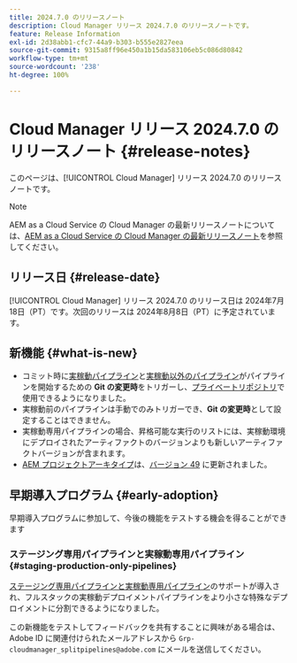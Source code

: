 ```yaml
---
title: 2024.7.0 のリリースノート
description: Cloud Manager リリース 2024.7.0 のリリースノートです。
feature: Release Information
exl-id: 2d38abb1-cfc7-44a9-b303-b555e2827eea
source-git-commit: 9315a8ff96e450a1b15da583106eb5c086d80842
workflow-type: tm+mt
source-wordcount: '238'
ht-degree: 100%

---
```



# Cloud Manager リリース 2024.7.0 のリリースノート {#release-notes}

このページは、[!UICONTROL Cloud Manager] リリース 2024.7.0 のリリースノートです。

>[!NOTE]
>
>AEM as a Cloud Service の Cloud Manager の最新リリースノートについては、[AEM as a Cloud Service の Cloud Manager の最新リリースノート](https://experienceleague.adobe.com/docs/experience-manager-cloud-service/content/implementing/using-cloud-manager/release-notes-cloud-manager/release-notes-cm-current.html?lang=ja)を参照してください。

## リリース日 {#release-date}

[!UICONTROL Cloud Manager] リリース 2024.7.0 のリリース日は 2024年7月18日（PT）です。次回のリリースは 2024年8月8日（PT）に予定されています。

## 新機能 {#what-is-new}

* コミット時に[実稼動パイプライン](/help/using/production-pipelines.md#adding-production-pipeline)と[実稼動以外のパイプライン](/help/using/non-production-pipelines.md#adding-non-production-pipeline)がパイプラインを開始するための **Git の変更時**&#x200B;をトリガーし、[プライベートリポジトリ](/help/managing-code/private-repositories.md)で使用できるようになりました。
* 実稼動前のパイプラインは手動でのみトリガーでき、**Git の変更時**&#x200B;として設定することはできません。
* 実稼動専用パイプラインの場合、昇格可能な実行のリストには、実稼動環境にデプロイされたアーティファクトのバージョンよりも新しいアーティファクトバージョンが含まれます。
* [AEM プロジェクトアーキタイプ](https://experienceleague.adobe.com/docs/experience-manager-core-components/using/developing/archetype/overview.html?lang=ja)は、[バージョン 49](https://github.com/adobe/aem-project-archetype/tree/aem-project-archetype-49) に更新されました。


## 早期導入プログラム {#early-adoption}

早期導入プログラムに参加して、今後の機能をテストする機会を得ることができます

### ステージング専用パイプラインと実稼動専用パイプライン {#staging-production-only-pipelines}

[ステージング専用パイプラインと実稼動専用パイプライン](/help/using/stage-prod-only.md)のサポートが導入され、フルスタックの実稼動デプロイメントパイプラインをより小さな特殊なデプロイメントに分割できるようになりました。

この新機能をテストしてフィードバックを共有することに興味がある場合は、Adobe ID に関連付けられたメールアドレスから `Grp-cloudmanager_splitpipelines@adobe.com` にメールを送信してください。
